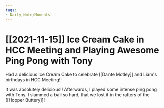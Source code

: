 ```yaml
---
tags:
- Daily_Note/Moments
---
```


# [[2021-11-15]] Ice Cream Cake in HCC Meeting and Playing Awesome Ping Pong with Tony


Had a delicious Ice Cream Cake to celebrate [[Dante Motley]] and Liam's birthdays in HCC Meeting!!

It was absolutely delicious!! Afterwards, I played some intense ping pong with Tony. I slammed a ball so hard, that we lost it in the rafters of the [[Hopper Buttery]]!